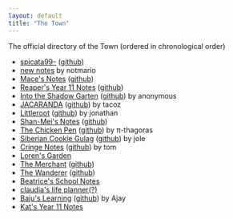 ```yaml
---
layout: default
title: "The Town"
---
```


The official directory of the Town (ordered in chronological order)

- [spicata99-](https://spicata.99000000.xyz/) ([github](https://github.com/spicata/spicata.github.io))
- [new notes](https://notmario.github.io/newnotes/) by notmario
- [Mace's Notes](https://macesnotes.netlify.app/) ([github](https://github.com/MaceChettiyadan/Y11Notes))
- [Reaper's Year 11 Notes](https://reaper.toomwn.xyz/) ([github](https://github.com/Grim4Reaper/Year11Notes))
- [Into the Shadow Garten](https://anonymoof1528.github.io/the-shadow-garten/) ([github](https://github.com/anonymoof1528/the-shadow-garten)) by anonymous
- [JACARANDA](https://nottacoz.github.io/jacaranda/) ([github](https://github.com/NotTacoz/jacaranda)) by tacoz
- [Littleroot](https://nottaro.github.io/littleroot/) ([github](https://github.com/nottaro/littleroot)) by jonathan
- [Shan-Mei's Notes](https://shanmeis-notes.toomwn.xyz/) ([github](https://github.com/Shan-Mei/shanmeis-notes))
- [The Chicken Pen](https://pi-thagoras.github.io/the-chicken-pen/) ([github](https://github.com/Pi-thagoras/the-chicken-pen)) by π-thagoras
- [Siberian Cookie Gulag](https://rubver16.github.io/joles-notes/) ([github](https://github.com/Rubver16/joles-notes)) by jole
- [Cringe Notes](https://grimreaper2654.github.io/Notes/) ([github](https://github.com/GrimReaper2654/Notes)) by tom
- [Loren's Garden](https://ionized-satellite-e99.notion.site/Loren-s-2023-Notion-cd03827de0a743468d9fb5a70413fc95)
- [The Merchant](https://harzavad.github.io/the-merchant/) ([github](https://github.com/harzavad/the-merchant))
- [The Wanderer](https://rewind789.github.io/wanderer-obsidian-archive/) ([github](https://github.com/Rewind789/wanderer-obsidian-archive))
- [Beatrice's School Notes](https://beatricesychong.wixsite.com/notes)
- [claudia's life planner(?)](https://cshc.notion.site/cshc/claudia-s-life-planner-c23280690bef46b79adee2d0773c5591)
- [Baju's Learning](https://baju-s.toomwn.xyz/) ([github](https://github.com/RJDJcool3/baju-s)) by Ajay
- [Kat's Year 11 Notes](https://coreonett.notion.site/coreonett/Year-11-Notes-6978dbec99e943649a3a0773b2ee0587)
